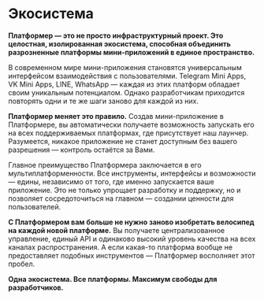 # Экосистема

**Платформер — это не просто инфраструктурный проект. Это целостная, изолированная экосистема, способная объединить
разрозненные платформы мини-приложений в единое пространство.**

В современном мире мини-приложения становятся универсальным интерфейсом взаимодействия с пользователями. Telegram Mini
Apps, VK Mini Apps, LINE, WhatsApp — каждая из этих платформ обладает своим уникальным потенциалом. Однако разработчикам
приходится повторять одни и те же шаги заново для каждой из них.

**Платформер меняет это правило.** Создав мини-приложение в Платформере, вы автоматически получаете возможность
запускать его на всех поддерживаемых платформах, где присутствует наш лаунчер. Разумеется, никакое приложение не станет
доступным без вашего разрешения — контроль остаётся за Вами.

Главное преимущество Платформера заключается в его мультиплатформенности. Все инструменты, интерфейсы и возможности —
едины, независимо от того, где именно запускается ваше приложение. Это не только упрощает разработку и поддержку, но и
позволяет сосредоточиться на главном — создании ценности для пользователей.

**С Платформером вам больше не нужно заново изобретать велосипед на каждой новой платформе.** Вы получаете
централизованное управление, единый API и одинаково высокий уровень качества на всех каналах распространения. А если
какая-то платформа вообще не предоставляет подобных инструментов — Платформер восполняет этот пробел.

**Одна экосистема. Все платформы. Максимум свободы для разработчиков.**
